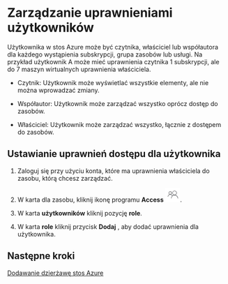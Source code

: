 <properties
    pageTitle="Zarządzanie uprawnieniami do zasobów dla poszczególnych użytkowników w stos Azure (administrator usługi i dzierżawy) | Microsoft Azure"
    description="Jako administrator usługi lub dzierżawy Dowiedz się, jak zarządzać uprawnieniami do zasobów dla poszczególnych użytkowników."
    services="azure-stack"
    documentationCenter=""
    authors="ErikjeMS"
    manager="byronr"
    editor=""/>

<tags
    ms.service="azure-stack"
    ms.workload="na"
    ms.tgt_pltfrm="na"
    ms.devlang="na"
    ms.topic="article"
    ms.date="09/26/2016"
    ms.author="erikje"/>

# <a name="manage-user-permissions"></a>Zarządzanie uprawnieniami użytkowników

Użytkownika w stos Azure może być czytnika, właściciel lub współautora dla każdego wystąpienia subskrypcji, grupa zasobów lub usługi. Na przykład użytkownik A może mieć uprawnienia czytnika 1 subskrypcji, ale do 7 maszyn wirtualnych uprawnienia właściciela.

-   Czytnik: Użytkownik może wyświetlać wszystkie elementy, ale nie można wprowadzać zmiany.

-   Współautor: Użytkownik może zarządzać wszystko oprócz dostęp do zasobów.

-   Właściciel: Użytkownik może zarządzać wszystko, łącznie z dostępem do zasobów.


## <a name="set-access-permissions-for-a-user"></a>Ustawianie uprawnień dostępu dla użytkownika

1.  Zaloguj się przy użyciu konta, które ma uprawnienia właściciela do zasobu, którą chcesz zarządzać.

2.  W karta dla zasobu, kliknij ikonę programu **Access** ![](media/azure-stack-manage-permissions/image1.png).

3.  W karta **użytkowników** kliknij pozycję **role**.

4.  W karta **role** kliknij przycisk **Dodaj** , aby dodać uprawnienia dla użytkownika.

## <a name="next-steps"></a>Następne kroki

[Dodawanie dzierżawę stos Azure](azure-stack-add-new-user-aad.md)
